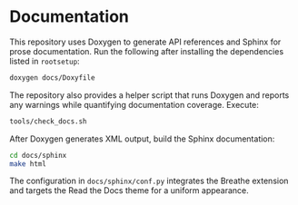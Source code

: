 # Documentation

This repository uses Doxygen to generate API references and Sphinx for prose documentation. Run the following after installing the dependencies listed in `rootsetup`:

```sh
doxygen docs/Doxyfile
```

The repository also provides a helper script that runs Doxygen and
reports any warnings while quantifying documentation coverage. Execute:

```sh
tools/check_docs.sh
```

After Doxygen generates XML output, build the Sphinx documentation:

```sh
cd docs/sphinx
make html
```

The configuration in `docs/sphinx/conf.py` integrates the Breathe extension
and targets the Read the Docs theme for a uniform appearance.
